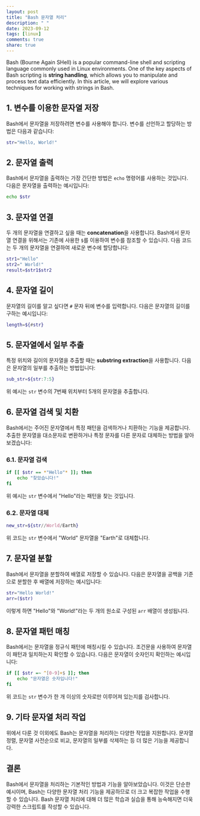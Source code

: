 ```yaml
---
layout: post
title: "Bash 문자열 처리"
description: " "
date: 2023-09-12
tags: [linux]
comments: true
share: true
---
```


Bash (Bourne Again SHell) is a popular command-line shell and scripting language commonly used in Linux environments. One of the key aspects of Bash scripting is **string handling**, which allows you to manipulate and process text data efficiently. In this article, we will explore various techniques for working with strings in Bash.

## 1. 변수를 이용한 문자열 저장

Bash에서 문자열을 저장하려면 변수를 사용해야 합니다. 변수를 선언하고 할당하는 방법은 다음과 같습니다:

```bash
str="Hello, World!"
```

## 2. 문자열 출력

Bash에서 문자열을 출력하는 가장 간단한 방법은 `echo` 명령어를 사용하는 것입니다. 다음은 문자열을 출력하는 예시입니다:

```bash
echo $str
```

## 3. 문자열 연결

두 개의 문자열을 연결하고 싶을 때는 **concatenation**을 사용합니다. Bash에서 문자열 연결을 위해서는 기존에 사용한 `$`를 이용하여 변수를 참조할 수 있습니다. 다음 코드는 두 개의 문자열을 연결하여 새로운 변수에 할당합니다:

```bash
str1="Hello"
str2=" World!"
result=$str1$str2
```

## 4. 문자열 길이

문자열의 길이를 알고 싶다면 `#` 문자 뒤에 변수를 입력합니다. 다음은 문자열의 길이를 구하는 예시입니다:

```bash
length=${#str}
```

## 5. 문자열에서 일부 추출

특정 위치와 길이의 문자열을 추출할 때는 **substring extraction**을 사용합니다. 다음은 문자열의 일부를 추출하는 방법입니다:

```bash
sub_str=${str:7:5}
```

위 예시는 `str` 변수의 7번째 위치부터 5개의 문자열을 추출합니다.

## 6. 문자열 검색 및 치환

Bash에서는 주어진 문자열에서 특정 패턴을 검색하거나 치환하는 기능을 제공합니다. 추출한 문자열을 대소문자로 변환하거나 특정 문자를 다른 문자로 대체하는 방법을 알아보겠습니다:

### 6.1. 문자열 검색

```bash
if [[ $str == *"Hello"* ]]; then
    echo "찾았습니다!"
fi
```

위 예시는 `str` 변수에서 "Hello"라는 패턴을 찾는 것입니다.

### 6.2. 문자열 대체

```bash
new_str=${str//World/Earth}
```

위 코드는 `str` 변수에서 "World" 문자열을 "Earth"로 대체합니다.

## 7. 문자열 분할

Bash에서 문자열을 분할하여 배열로 저장할 수 있습니다. 다음은 문자열을 공백을 기준으로 분할한 후 배열에 저장하는 예시입니다:

```bash
str="Hello World!"
arr=($str)
```

이렇게 하면 "Hello"와 "World!"라는 두 개의 원소로 구성된 `arr` 배열이 생성됩니다.

## 8. 문자열 패턴 매칭

Bash에서는 문자열을 정규식 패턴에 매칭시킬 수 있습니다. 조건문을 사용하여 문자열이 패턴과 일치하는지 확인할 수 있습니다. 다음은 문자열이 숫자인지 확인하는 예시입니다:

```bash
if [[ $str =~ ^[0-9]+$ ]]; then
    echo "문자열은 숫자입니다!"
fi
```

위 코드는 `str` 변수가 한 개 이상의 숫자로만 이루어져 있는지를 검사합니다.

## 9. 기타 문자열 처리 작업

위에서 다룬 것 이외에도 Bash는 문자열을 처리하는 다양한 작업을 지원합니다. 문자열 정렬, 문자열 사전순으로 비교, 문자열의 일부를 삭제하는 등 더 많은 기능을 제공합니다.

## 결론

Bash에서 문자열을 처리하는 기본적인 방법과 기능을 알아보았습니다. 이것은 단순한 예시이며, Bash는 다양한 문자열 처리 기능을 제공하므로 더 크고 복잡한 작업을 수행할 수 있습니다. Bash 문자열 처리에 대해 더 많은 학습과 실습을 통해 능숙해지면 더욱 강력한 스크립트를 작성할 수 있습니다.